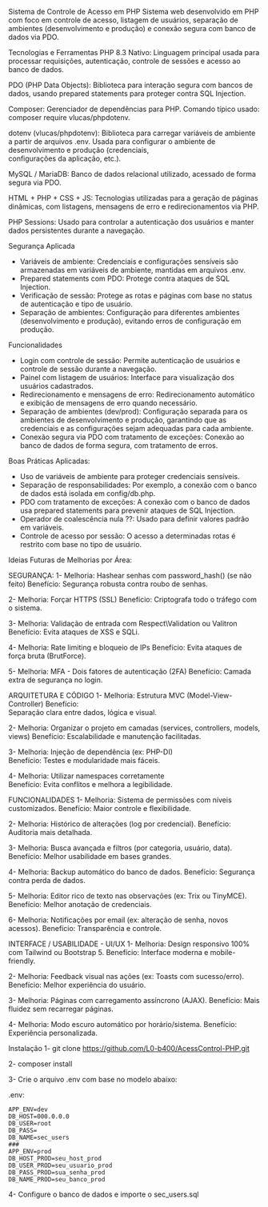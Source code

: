Sistema de Controle de Acesso em PHP
Sistema web desenvolvido em PHP com foco em controle de acesso, listagem de usuários, separação de ambientes (desenvolvimento e produção) e conexão segura com banco de dados via PDO.

Tecnologias e Ferramentas
PHP 8.3 Nativo: 
  Linguagem principal usada para processar requisições, autenticação, controle de sessões e acesso ao banco de dados.

PDO (PHP Data Objects):
  Biblioteca para interação segura com bancos de dados, usando prepared statements para proteger contra SQL Injection.
  
Composer: 
  Gerenciador de dependências para PHP. Comando típico usado: composer require vlucas/phpdotenv.
  
dotenv (vlucas/phpdotenv):
  Biblioteca para carregar variáveis de ambiente a partir de arquivos .env. Usada para configurar o ambiente de desenvolvimento e produção (credenciais,     
  configurações da aplicação, etc.).

MySQL / MariaDB:
  Banco de dados relacional utilizado, acessado de forma segura via PDO.

HTML + PHP + CSS + JS:
  Tecnologias utilizadas para a geração de páginas dinâmicas, com listagens, mensagens de erro e redirecionamentos via PHP.

PHP Sessions:
  Usado para controlar a autenticação dos usuários e manter dados persistentes durante a navegação.

Segurança Aplicada
- Variáveis de ambiente: Credenciais e configurações sensíveis são armazenadas em variáveis de ambiente, mantidas em arquivos .env.
- Prepared statements com PDO: Protege contra ataques de SQL Injection.
- Verificação de sessão: Protege as rotas e páginas com base no status de autenticação e tipo de usuário.
- Separação de ambientes: Configuração para diferentes ambientes (desenvolvimento e produção), evitando erros de configuração em produção.

Funcionalidades
- Login com controle de sessão: Permite autenticação de usuários e controle de sessão durante a navegação.
- Painel com listagem de usuários: Interface para visualização dos usuários cadastrados.
- Redirecionamento e mensagens de erro: Redirecionamento automático e exibição de mensagens de erro quando necessário.
- Separação de ambientes (dev/prod): Configuração separada para os ambientes de desenvolvimento e produção, garantindo que as credenciais e as configurações sejam adequadas para cada ambiente.
- Conexão segura via PDO com tratamento de exceções: Conexão ao banco de dados de forma segura, com tratamento de erros.

Boas Práticas Aplicadas:
- Uso de variáveis de ambiente para proteger credenciais sensíveis.
- Separação de responsabilidades: Por exemplo, a conexão com o banco de dados está isolada em config/db.php.
- PDO com tratamento de exceções: A conexão com o banco de dados usa prepared statements para prevenir ataques de SQL Injection.
- Operador de coalescência nula ??: Usado para definir valores padrão em variáveis.
- Controle de acesso por sessão: O acesso a determinadas rotas é restrito com base no tipo de usuário.

Ideias Futuras de Melhorias por Área:

SEGURANÇA:
1-  Melhoria:
      Hashear senhas com password_hash() (se não feito) 
    Benefício: 
      Segurança robusta contra roubo de senhas.
      
2-  Melhoria:
      Forçar HTTPS (SSL)
    Benefício:
      Criptografa todo o tráfego com o sistema.
      
3-  Melhoria:
      Validação de entrada com Respect\Validation ou Valitron
    Benefício:
      Evita ataques de XSS e SQLi.
      
4-  Melhoria:
      Rate limiting e bloqueio de IPs
    Benefício:
      Evita ataques de força bruta (BrutForce).
      
5-  Melhoria: 
      MFA - Dois fatores de autenticação (2FA)
    Benefício:
      Camada extra de segurança no login.
      
ARQUITETURA E CÓDIGO
1-  Melhoria: 
      Estrutura MVC (Model-View-Controller)	
    Benefício:  
      Separação clara entre dados, lógica e visual.
      
2-  Melhoria: 
      Organizar o projeto em camadas (services, controllers, models, views) 
    Benefício: 
      Escalabilidade e manutenção facilitadas.
      
3-  Melhoria: 
      Injeção de dependência (ex: PHP-DI)	
    Benefício:
      Testes e modularidade mais fáceis.
      
4-  Melhoria:
      Utilizar namespaces corretamente	
    Benefício:
      Evita conflitos e melhora a legibilidade.

FUNCIONALIDADES
1-  Melhoria:
      Sistema de permissões com níveis customizados.
    Benefício:
      Maior controle e flexibilidade.

2-  Melhoria:
      Histórico de alterações (log por credencial).
    Benefício:
      Auditoria mais detalhada.

3-  Melhoria:
      Busca avançada e filtros (por categoria, usuário, data).
    Benefício:
      Melhor usabilidade em bases grandes.

4-  Melhoria:
      Backup automático do banco de dados.
    Benefício:
      Segurança contra perda de dados.
      
5-  Melhoria:
      Editor rico de texto nas observações (ex: Trix ou TinyMCE).
    Benefício:
      Melhor anotação de credenciais.
      
6-  Melhoria:
      Notificações por email (ex: alteração de senha, novos acessos).
    Benefício:
      Transparência e controle.

INTERFACE / USABILIDADE - UI/UX
1-  Melhoria:
      Design responsivo 100% com Tailwind ou Bootstrap 5.
    Benefício:
      Interface moderna e mobile-friendly.

2-   Melhoria:
      Feedback visual nas ações (ex: Toasts com sucesso/erro).
    Benefício:
      Melhor experiência do usuário.

3-  Melhoria:
      Páginas com carregamento assíncrono (AJAX).
    Benefício:
      Mais fluidez sem recarregar páginas.

4-  Melhoria:
      Modo escuro automático por horário/sistema.
    Benefício:
      Experiência personalizada.




Instalação
1- git clone https://github.com/L0-b400/AcessControl-PHP.git

2- composer install

3- Crie o arquivo .env com base no modelo abaixo:

 .env:
    
    APP_ENV=dev
    DB_HOST=000.0.0.0
    DB_USER=root
    DB_PASS=
    DB_NAME=sec_users
    ###
    APP_ENV=prod
    DB_HOST_PROD=seu_host_prod
    DB_USER_PROD=seu_usuario_prod
    DB_PASS_PROD=sua_senha_prod
    DB_NAME_PROD=seu_banco_prod
  
  
4- Configure o banco de dados e importe o sec_users.sql
